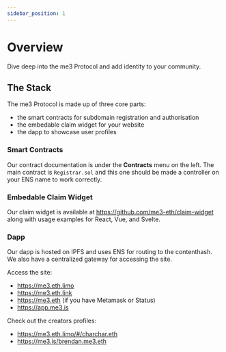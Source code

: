 ```yaml
---
sidebar_position: 1
---
```


# Overview

Dive deep into the me3 Protocol and add identity to your community.

## The Stack

The me3 Protocol is made up of three core parts:

* the smart contracts for subdomain registration and authorisation
* the embedable claim widget for your website
* the dapp to showcase user profiles

### Smart Contracts

Our contract documentation is under the **Contracts** menu on the left. The main contract is `Registrar.sol` and this one should be made a controller on your ENS name to work correctly.

### Embedable Claim Widget

Our claim widget is available at https://github.com/me3-eth/claim-widget along with usage examples for React, Vue, and Svelte.

### Dapp

Our dapp is hosted on IPFS and uses ENS for routing to the contenthash. We also have a centralized gateway for accessing the site.

Access the site:

* https://me3.eth.limo
* https://me3.eth.link
* https://me3.eth (if you have Metamask or Status)
* https://app.me3.is

Check out the creators profiles:

* https://me3.eth.limo/#/charchar.eth
* https://me3.is/brendan.me3.eth
